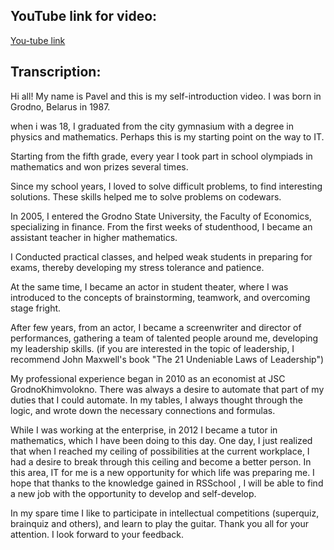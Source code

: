 ## YouTube link for video:  
[You-tube link](https://youtu.be/U0A5P6w-0WU)


## Transcription:  

Hi all!
My name is Pavel and this is my self-introduction video.
I was born in Grodno, Belarus in 1987. 

when i was 18, I graduated from the city gymnasium with a degree in physics and mathematics. Perhaps this is my starting point on the way to IT.

Starting from the fifth grade, every year I took part in school olympiads in mathematics and won prizes several times.

Since my school years, I loved to solve difficult problems, to find interesting solutions. These skills helped me to solve problems on codewars.

In 2005, I entered the Grodno State University, the Faculty of Economics, specializing in finance. From the first weeks of studenthood, I became an assistant teacher in higher mathematics.

I Conducted practical classes, and helped weak students in preparing for exams, thereby developing my stress tolerance and patience.

At the same time, I became an actor in student theater, where I was introduced to the concepts of brainstorming, teamwork, and overcoming stage fright.

After few years, from an actor, I became a screenwriter and director of performances, gathering a team of talented people around me, developing my leadership skills. (if you are interested in the topic of leadership, I recommend John Maxwell's book "The 21 Undeniable Laws of Leadership")

My professional experience began in 2010 as an economist at JSC GrodnoKhimvolokno. There was always a desire to automate that part of my duties that I could automate. In my tables, I always thought through the logic, and wrote down the necessary connections and formulas.

While I was working at the enterprise, in 2012 I became a tutor in mathematics, which I have been doing to this day.
One day, I just realized that when I reached my ceiling of possibilities at the сurrent workplace, I had a desire to break through this ceiling and become a better person. In this area, IT for me is a new opportunity for which life was preparing me.
I hope that thanks to the knowledge gained in RSSchool , I will be able to find a new job with the opportunity to develop and self-develop.

In my spare time I like to participate in intellectual competitions (superquiz, brainquiz and others), and learn to play the guitar.
Thank you all for your attention.
I look forward to your feedback.
